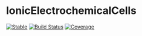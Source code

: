 # IonicElectrochemicalCells
[![Stable](https://img.shields.io/badge/docs-stable-blue.svg)](https://fafroo.github.io/IonicElectrochemicalCells.jl/stable/) [![Build Status](https://github.com/fafroo/IonicElectrochemicalCells.jl/actions/workflows/CI.yml/badge.svg?branch=main)](https://github.com/fafroo/IonicElectrochemicalCells.jl/actions/workflows/CI.yml?query=branch%3Amain) [![Coverage](https://codecov.io/gh/fafroo/IonicElectrochemicalCells.jl/branch/main/graph/badge.svg)](https://codecov.io/gh/fafroo/IonicElectrochemicalCells.jl)
